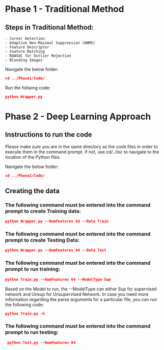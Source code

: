 # Phase 1 - Traditional Method
## Steps in Traditional Method:
    - Corner Detection
    - Adaptive Non-Maximal Suppression (ANMS)
    - Feature Descriptor
    - Feature Matching
    - RANSAC for Outlier Rejection
    - Blending Images

Navigate the below folder:
```json
cd ../Phase1/Code/
```
Run the follwing code:
```json
python Wrapper.py
```

# Phase 2 - Deep Learning Approach
## Instructions to run the code
Please make sure you are in the same directory as the code files in order to execute them in the command prompt. If not, use cd/../loc to navigate to the location of the Python files.

Navigate the below folder:
```json
cd ../Phase2/Code/
```
## Creating the data
### The following command must be entered into the command prompt to create Training data:
```json
python Wrapper.py --NumFeatures 64 --Data Train
```
### The following command must be entered into the command prompt to create Testing Data:
```json
python Wrapper.py --NumFeatures 64 --Data Test
```
### The following command must be entered into the command prompt to run training:
```json
python Train.py --NumFeatures 64 --ModelType Sup
```
Based on the Model to run, the --ModelType can either Sup for supervised network and Unsup for Unsupervised Network.
In case you need more information regarding the parse arguments for a particular file, you can run the following code:
```json
python Train.py -h
```
### The following command must be entered into the command prompt to run testing:
```json
 python Test.py --NumFeatures 64
 ```
